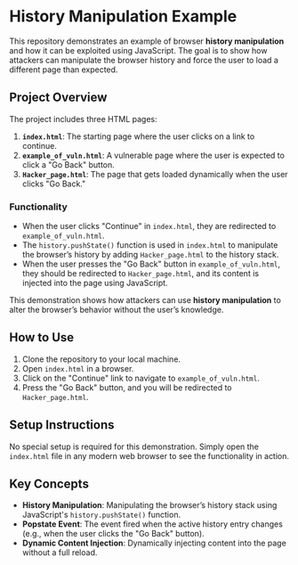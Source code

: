 # History Manipulation Example

This repository demonstrates an example of browser **history manipulation** and how it can be exploited using JavaScript. The goal is to show how attackers can manipulate the browser history and force the user to load a different page than expected.

## Project Overview

The project includes three HTML pages:

1. **`index.html`**: The starting page where the user clicks on a link to continue.
2. **`example_of_vuln.html`**: A vulnerable page where the user is expected to click a "Go Back" button.
3. **`Hacker_page.html`**: The page that gets loaded dynamically when the user clicks "Go Back."

### Functionality

- When the user clicks "Continue" in `index.html`, they are redirected to `example_of_vuln.html`.
- The `history.pushState()` function is used in `index.html` to manipulate the browser’s history by adding `Hacker_page.html` to the history stack.
- When the user presses the "Go Back" button in `example_of_vuln.html`, they should be redirected to `Hacker_page.html`, and its content is injected into the page using JavaScript.

This demonstration shows how attackers can use **history manipulation** to alter the browser’s behavior without the user’s knowledge.

## How to Use

1. Clone the repository to your local machine.
2. Open `index.html` in a browser.
3. Click on the "Continue" link to navigate to `example_of_vuln.html`.
4. Press the "Go Back" button, and you will be redirected to `Hacker_page.html`.

## Setup Instructions

No special setup is required for this demonstration. Simply open the `index.html` file in any modern web browser to see the functionality in action.

## Key Concepts

- **History Manipulation**: Manipulating the browser’s history stack using JavaScript's `history.pushState()` function.
- **Popstate Event**: The event fired when the active history entry changes (e.g., when the user clicks the "Go Back" button).
- **Dynamic Content Injection**: Dynamically injecting content into the page without a full reload.
